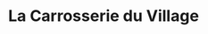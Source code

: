 ---
title: "La Carrosserie du Village"
url: /bieville-beuville/la-carrosserie-du-village/
shop: Autowerkstatt
---